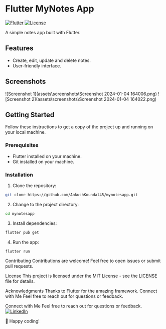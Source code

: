 #  Flutter MyNotes App

[![Flutter](https://img.shields.io/badge/Flutter-2.8.0-blue.svg)](https://flutter.dev/)
[![License](https://img.shields.io/badge/License-MIT-green.svg)](LICENSE)

A simple notes app built with Flutter.

## Features

- Create, edit, update and delete notes.
- User-friendly interface.

## Screenshots

![Screenshot 1](assets\screenshots\Screenshot 2024-01-04 164006.png)
![Screenshot 2](assets\screenshots\Screenshot 2024-01-04 164022.png)

## Getting Started

Follow these instructions to get a copy of the project up and running on your local machine.

### Prerequisites

- Flutter installed on your machine.
- Git installed on your machine.

### Installation
 1. Clone the repository:
```bash
git clone https://github.com/AnkushKoundal45/mynotesapp.git
```
 2. Change to the project directory:
```bash
cd mynotesapp
```
 3. Install dependencies:
```bash
flutter pub get
```
 4. Run the app:
```bash
flutter run
```
Contributing
Contributions are welcome! Feel free to open issues or submit pull requests.

License
This project is licensed under the MIT License - see the LICENSE file for details.

Acknowledgments
Thanks to Flutter for the amazing framework.
Connect with Me
Feel free to reach out for questions or feedback.

Connect with Me
Feel free to reach out for questions or feedback.
[![LinkedIn](https://img.shields.io/badge/LinkedIn-YourName-blue.svg)](www.linkedin.com/in/ankush-koundal-9989171b2)

🚀 Happy coding!